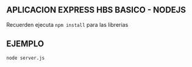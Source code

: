 ## APLICACION EXPRESS HBS BASICO - NODEJS

Recuerden ejecuta ```npm install``` para las librerias

## EJEMPLO

```
node server.js 
```